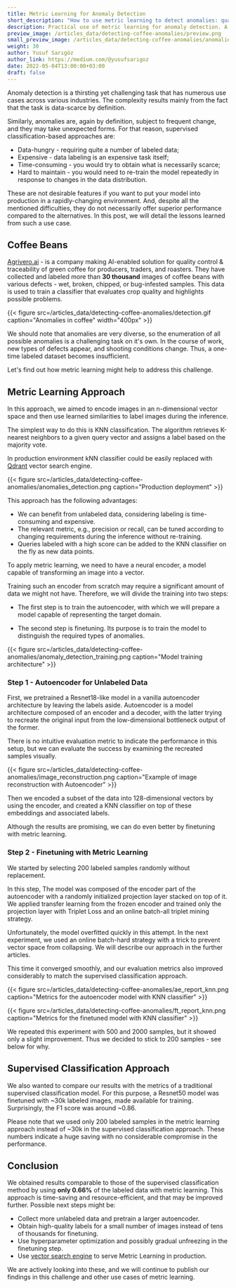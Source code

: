 ```yaml
---
title: Metric Learning for Anomaly Detection
short_description: "How to use metric learning to detect anomalies: quality assessment of coffee beans with just 200 labelled samples"
description: Practical use of metric learning for anomaly detection. A way to match the results of a classification-based approach with only ~0.6% of the labeled data. 
preview_image: /articles_data/detecting-coffee-anomalies/preview.png
small_preview_image: /articles_data/detecting-coffee-anomalies/anomalies_icon.svg
weight: 30
author: Yusuf Sarıgöz
author_link: https://medium.com/@yusufsarigoz
date: 2022-05-04T13:00:00+03:00
draft: false
---
```


Anomaly detection is a thirsting yet challenging task that has numerous use cases across various industries.
The complexity results mainly from the fact that the task is data-scarce by definition.

Similarly, anomalies are, again by definition, subject to frequent change, and they may take unexpected forms.
For that reason, supervised classification-based approaches are:

* Data-hungry - requiring quite a number of labeled data;
* Expensive - data labeling is an expensive task itself;
* Time-consuming - you would try to obtain what is necessarily scarce;
* Hard to maintain - you would need to re-train the model repeatedly in response to changes in the data distribution.

These are not desirable features if you want to put your model into production in a rapidly-changing environment.
And, despite all the mentioned difficulties, they do not necessarily offer superior performance compared to the alternatives.
In this post, we will detail the lessons learned from such a use case.

## Coffee Beans

[Agrivero.ai](https://agrivero.ai/) - is a company making AI-enabled solution for quality control & traceability of green coffee for producers, traders, and roasters.
They have collected and labeled more than **30 thousand** images of coffee beans with various defects - wet, broken, chipped, or bug-infested samples.
This data is used to train a classifier that evaluates crop quality and highlights possible problems.

{{< figure src=/articles_data/detecting-coffee-anomalies/detection.gif caption="Anomalies in coffee" width="400px" >}}

We should note that anomalies are very diverse, so the enumeration of all possible anomalies is a challenging task on it's own.
In the course of work, new types of defects appear, and shooting conditions change. Thus, a one-time labeled dataset becomes insufficient.

Let's find out how metric learning might help to address this challenge.

## Metric Learning Approach

In this approach, we aimed to encode images in an n-dimensional vector space and then use learned similarities to label images during the inference.

The simplest way to do this is KNN classification.
The algorithm retrieves K-nearest neighbors to a given query vector and assigns a label based on the majority vote.

In production environment kNN classifier could be easily replaced with [Qdrant](https://qdrant.tech/) vector search engine.

{{< figure src=/articles_data/detecting-coffee-anomalies/anomalies_detection.png caption="Production deployment" >}}

This approach has the following advantages:

* We can benefit from unlabeled data, considering labeling is time-consuming and expensive.
* The relevant metric, e.g., precision or recall, can be tuned according to changing requirements during the inference without re-training.
* Queries labeled with a high score can be added to the KNN classifier on the fly as new data points.

To apply metric learning, we need to have a neural encoder, a model capable of transforming an image into a vector.

Training such an encoder from scratch may require a significant amount of data we might not have. Therefore, we will divide the training into two steps:

* The first step is to train the autoencoder, with which we will prepare a model capable of representing the target domain.

* The second step is finetuning. Its purpose is to train the model to distinguish the required types of anomalies. 

{{< figure src=/articles_data/detecting-coffee-anomalies/anomaly_detection_training.png caption="Model training architecture" >}}


### Step 1 - Autoencoder for Unlabeled Data

First, we pretrained a Resnet18-like model in a vanilla autoencoder architecture by leaving the labels aside.
Autoencoder is a model architecture composed of an encoder and a decoder, with the latter trying to recreate the original input from the low-dimensional bottleneck output of the former.

There is no intuitive evaluation metric to indicate the performance in this setup, but we can evaluate the success by examining the recreated samples visually.

{{< figure src=/articles_data/detecting-coffee-anomalies/image_reconstruction.png caption="Example of image reconstruction with Autoencoder" >}}

Then we encoded a subset of the data into 128-dimensional vectors by using the encoder,
and created a KNN classifier on top of these embeddings and associated labels.

Although the results are promising, we can do even better by finetuning with metric learning.

### Step 2 - Finetuning with Metric Learning

We started by selecting 200 labeled samples randomly without replacement.

In this step, The model was composed of the encoder part of the autoencoder with a randomly initialized projection layer stacked on top of it.
We applied transfer learning from the frozen encoder and trained only the projection layer with Triplet Loss and an online batch-all triplet mining strategy.

Unfortunately, the model overfitted quickly in this attempt.
In the next experiment, we used an online batch-hard strategy with a trick to prevent vector space from collapsing.
We will describe our approach in the further articles.

This time it converged smoothly, and our evaluation metrics also improved considerably to match the supervised classification approach.

{{< figure src=/articles_data/detecting-coffee-anomalies/ae_report_knn.png caption="Metrics for the autoencoder model with KNN classifier" >}}

{{< figure src=/articles_data/detecting-coffee-anomalies/ft_report_knn.png caption="Metrics for the finetuned model with KNN classifier" >}}

We repeated this experiment with 500 and 2000 samples, but it showed only a slight improvement.
Thus we decided to stick to 200 samples - see below for why.

## Supervised Classification Approach
We also wanted to compare our results with the metrics of a traditional supervised classification model.
For this purpose, a Resnet50 model was finetuned with ~30k labeled images, made available for training.
Surprisingly, the F1 score was around ~0.86.

Please note that we used only 200 labeled samples in the metric learning approach instead of ~30k in the supervised classification approach.
These numbers indicate a huge saving with no considerable compromise in the performance.

## Conclusion
We obtained results comparable to those of the supervised classification method by using **only 0.66%** of the labeled data with metric learning.
This approach is time-saving and resource-efficient, and that may be improved further. Possible next steps might be:

- Collect more unlabeled data and pretrain a larger autoencoder.
- Obtain high-quality labels for a small number of images instead of tens of thousands for finetuning.
- Use hyperparameter optimization and possibly gradual unfreezing in the finetuning step.
- Use [vector search engine](https://github.com/qdrant/qdrant) to serve Metric Learning in production. 

We are actively looking into these, and we will continue to publish our findings in this challenge and other use cases of metric learning.
